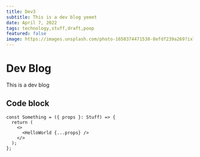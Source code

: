 ```yaml
---
title: Dev3
subtitle: This is a dev blog yeeet
date: April 7, 2022
tags: technology,stuff,draft,poop
featured: false
image: https://images.unsplash.com/photo-1650374471530-8efdf239a269?ixlib=rb-1.2.1&ixid=MnwxMjA3fDB8MHxwaG90by1wYWdlfHx8fGVufDB8fHx8&auto=format&fit=crop&w=2670&q=80
---
```


# Dev Blog

This is a dev blog

## Code block

```tsx
const Something = ({ props }: Stuff) => {
  return (
    <>
      <HelloWorld {...props} />
    </>
  );
};
```
